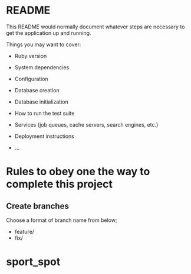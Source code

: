# README

This README would normally document whatever steps are necessary to get the
application up and running.

Things you may want to cover:

* Ruby version

* System dependencies

* Configuration

* Database creation

* Database initialization

* How to run the test suite

* Services (job queues, cache servers, search engines, etc.)

* Deployment instructions

* ...

# Rules to obey one the way to complete this project
## Create branches
Choose a format of branch name from below;
- feature/
- fix/



# sport_spot

